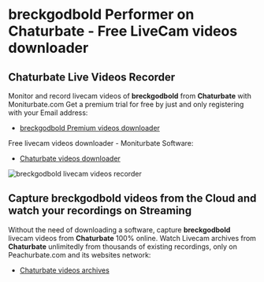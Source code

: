 # breckgodbold Performer on Chaturbate - Free LiveCam videos downloader

## Chaturbate Live Videos Recorder

Monitor and record livecam videos of **breckgodbold** from **Chaturbate** with Moniturbate.com
Get a premium trial for free by just and only registering with your Email address:
* [breckgodbold Premium videos downloader](https://moniturbate.com/request-demo-licence-key.html)

Free livecam videos downloader - Moniturbate Software:
* [Chaturbate videos downloader](https://moniturbate.com/moniturbate-download-software.html)

![breckgodbold livecam videos recorder](https://peachurnet.com/templates/moniturbate-software.png)


## Capture breckgodbold videos from the Cloud and watch your recordings on Streaming

Without the need of downloading a software, capture **breckgodbold** livecam videos from **Chaturbate** 100% online.
Watch Livecam archives from **Chaturbate** unlimitedly from thousands of existing recordings, only on Peachurbate.com and its websites network:
* [Chaturbate videos archives](https://peachurnet.com/)